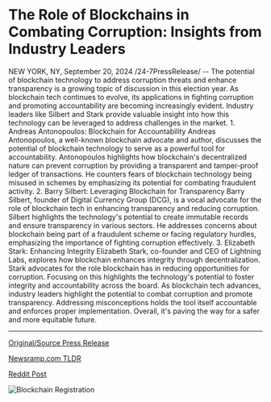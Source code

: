 # The Role of Blockchains in Combating Corruption: Insights from Industry Leaders

NEW YORK, NY, September 20, 2024 /24-7PressRelease/ -- The potential of blockchain technology to address corruption threats and enhance transparency is a growing topic of discussion in this election year. As blockchain tech continues to evolve, its applications in fighting corruption and promoting accountability are becoming increasingly evident. Industry leaders like Silbert and Stark provide valuable insight into how this technology can be leveraged to address challenges in the market.  1.	Andreas Antonopoulos: Blockchain for Accountability  Andreas Antonopoulos, a well-known blockchain advocate and author, discusses the potential of blockchain technology to serve as a powerful tool for accountability. Antonopoulos highlights how blockchain's decentralized nature can prevent corruption by providing a transparent and tamper-proof ledger of transactions. He counters fears of blockchain technology being misused in schemes by emphasizing its potential for combating fraudulent activity.   2.	Barry Silbert: Leveraging Blockchain for Transparency  Barry Silbert, founder of Digital Currency Group (DCG), is a vocal advocate for the role of blockchain tech in enhancing transparency and reducing corruption. Silbert highlights the technology's potential to create immutable records and ensure transparency in various sectors. He addresses concerns about blockchain being part of a fraudulent scheme or facing regulatory hurdles, emphasizing the importance of fighting corruption effectively.   3.	Elizabeth Stark: Enhancing Integrity   Elizabeth Stark, co-founder and CEO of Lightning Labs, explores how blockchain enhances integrity through decentralization. Stark advocates for the role blockchain has in reducing opportunities for corruption. Focusing on this highlights the technology's potential to foster integrity and accountability across the board.   As blockchain tech advances, industry leaders highlight the potential to combat corruption and promote transparency. Addressing misconceptions holds the tool itself accountable and enforces proper implementation. Overall, it's paving the way for a safer and more equitable future. 

---

[Original/Source Press Release](https://www.24-7pressrelease.com/press-release/514526/the-role-of-blockchains-in-combating-corruption-insights-from-industry-leaders)
                    

[Newsramp.com TLDR](https://newsramp.com/curated-news/industry-leaders-advocate-for-blockchain-to-combat-corruption-and-promote-transparency/19f785188a52be98b0d62bd69cb7b6c0) 

 



[Reddit Post](https://www.reddit.com/r/BlockchainWeb3New/comments/1fv541d/industry_leaders_advocate_for_blockchain_to/) 



![Blockchain Registration](https://cdn.newsramp.app/24-7PressRelease/qrcode/249/20/epicPJmb.webp)